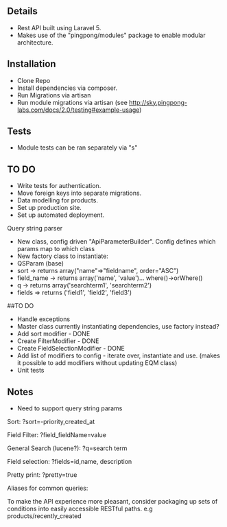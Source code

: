 ## Details
- Rest API built using Laravel 5.
- Makes use of the "pingpong/modules" package to enable modular architecture.

## Installation

- Clone Repo
- Install dependencies via composer.
- Run Migrations via artisan
- Run module migrations via artisan (see http://sky.pingpong-labs.com/docs/2.0/testing#example-usage)

## Tests

- Module tests can be ran separately via "s"


## TO DO
- Write tests for authentication.
- Move foreign keys into separate migrations.
- Data modelling for products.
- Set up production site.
- Set up automated deployment.

Query string parser

- New class, config driven "ApiParameterBuilder". Config defines which params map to which class
- New factory class to instantiate:
 - QSParam (base)
 - sort -> returns array("name"=>"fieldname", order="ASC")
 - field_name -> returns array('name', 'value')... where()->orWhere()
 - q -> returns array('searchterm1', 'searchterm2')
 - fields => returns ('field1', 'field2', 'field3')

 ##TO DO
 - Handle exceptions
 - Master class currently instantiating dependencies, use factory instead?
 - Add sort modifier - DONE
 - Create FilterModifier - DONE
 - Create FieldSelectionModifier - DONE
 - Add list of modifiers to config - iterate over, instantiate and use. (makes it possible
 to add modifiers without updating EQM class)
 - Unit tests


## Notes
 - Need to support query string params

Sort:
?sort=-priority,created_at

Field Filter:
?field_fieldName=value

General Search (lucene?):
?q=search term

Field selection:
?fields=id,name, description

Pretty print:
?pretty=true

Aliases for common queries:

To make the API experience more pleasant, consider packaging up sets of conditions into easily accessible RESTful paths. e.g products/recently_created

